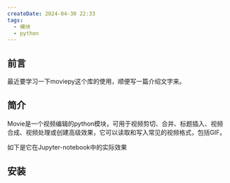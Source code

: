```yaml
---
createDate: 2024-04-30 22:33
tags:
  - 模块
  - python
---
```

## 前言
最近要学习一下moviepy这个库的使用，顺便写一篇介绍文字来。
## 简介
Movie是一个视频编辑的python模块，可用于视频剪切、合并、标题插入、视频合成、视频处理或创建高级效果，它可以读取和写入常见的视频格式，包括GIF。

如下是它在Jupyter-notebook中的实际效果

## 安装
